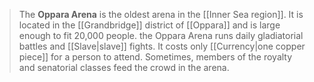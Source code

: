 > The **Oppara Arena** is the oldest arena in the [[Inner Sea region]]. It is located in the [[Grandbridge]] district of [[Oppara]] and is large enough to fit 20,000 people. the Oppara Arena runs daily gladiatorial battles and [[Slave|slave]] fights. It costs only [[Currency|one copper piece]] for a person to attend. Sometimes, members of the royalty and senatorial classes feed the crowd in the arena.








